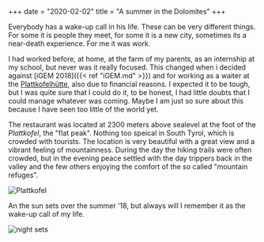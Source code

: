 +++
date = "2020-02-02"
title = "A summer in the Dolomites"
+++

Everybody has a wake-up call in his life. These can be very different things. For some it is people they meet, for some it is a new city, sometimes its a near-death experience. For me it was work.

I had worked before, at home, at the farm of my parents, as an internship at my school, but never was it really focused. This changed when i decided against [iGEM 2018]({{< ref "iGEM.md" >}}) and for working as a waiter at the [Plattkofelhütte](https://de.wikipedia.org/wiki/Plattkofelhütte), also due to financial reasons. I expected it to be tough, but I was quite sure that I could do it, to be honest, I had little doubts that I could manage whatever was coming. Maybe I am just so sure about this because I have seen too little of the world yet.

The restaurant was located at 2300 meters above sealevel at the foot of the *Plattkofel*, the "flat peak". Nothing too speical in South Tyrol, which is crowded with tourists. The location is very beautiful with a great view and a vibrant feeling of mountainness. During the day the hiking trails were often crowded, but in the evening peace settled with the day trippers back in the valley and the few others enjoying the comfort of the so called "mountain refuges".

![Plattkofel](/plattkofel.jpg)


An the sun sets over the summer '18, but always will I remember it as the wake-up call of my life. 

![night sets](/nightsets.jpg)